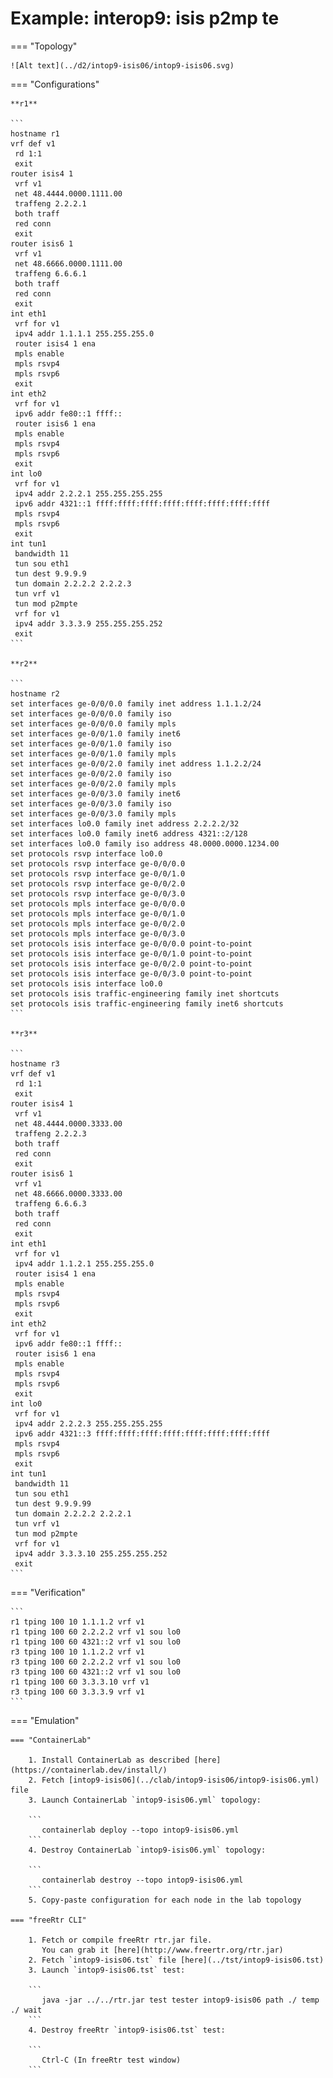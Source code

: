 # Example: interop9: isis p2mp te

=== "Topology"

    ![Alt text](../d2/intop9-isis06/intop9-isis06.svg)

=== "Configurations"

    **r1**

    ```
    hostname r1
    vrf def v1
     rd 1:1
     exit
    router isis4 1
     vrf v1
     net 48.4444.0000.1111.00
     traffeng 2.2.2.1
     both traff
     red conn
     exit
    router isis6 1
     vrf v1
     net 48.6666.0000.1111.00
     traffeng 6.6.6.1
     both traff
     red conn
     exit
    int eth1
     vrf for v1
     ipv4 addr 1.1.1.1 255.255.255.0
     router isis4 1 ena
     mpls enable
     mpls rsvp4
     mpls rsvp6
     exit
    int eth2
     vrf for v1
     ipv6 addr fe80::1 ffff::
     router isis6 1 ena
     mpls enable
     mpls rsvp4
     mpls rsvp6
     exit
    int lo0
     vrf for v1
     ipv4 addr 2.2.2.1 255.255.255.255
     ipv6 addr 4321::1 ffff:ffff:ffff:ffff:ffff:ffff:ffff:ffff
     mpls rsvp4
     mpls rsvp6
     exit
    int tun1
     bandwidth 11
     tun sou eth1
     tun dest 9.9.9.9
     tun domain 2.2.2.2 2.2.2.3
     tun vrf v1
     tun mod p2mpte
     vrf for v1
     ipv4 addr 3.3.3.9 255.255.255.252
     exit
    ```

    **r2**

    ```
    hostname r2
    set interfaces ge-0/0/0.0 family inet address 1.1.1.2/24
    set interfaces ge-0/0/0.0 family iso
    set interfaces ge-0/0/0.0 family mpls
    set interfaces ge-0/0/1.0 family inet6
    set interfaces ge-0/0/1.0 family iso
    set interfaces ge-0/0/1.0 family mpls
    set interfaces ge-0/0/2.0 family inet address 1.1.2.2/24
    set interfaces ge-0/0/2.0 family iso
    set interfaces ge-0/0/2.0 family mpls
    set interfaces ge-0/0/3.0 family inet6
    set interfaces ge-0/0/3.0 family iso
    set interfaces ge-0/0/3.0 family mpls
    set interfaces lo0.0 family inet address 2.2.2.2/32
    set interfaces lo0.0 family inet6 address 4321::2/128
    set interfaces lo0.0 family iso address 48.0000.0000.1234.00
    set protocols rsvp interface lo0.0
    set protocols rsvp interface ge-0/0/0.0
    set protocols rsvp interface ge-0/0/1.0
    set protocols rsvp interface ge-0/0/2.0
    set protocols rsvp interface ge-0/0/3.0
    set protocols mpls interface ge-0/0/0.0
    set protocols mpls interface ge-0/0/1.0
    set protocols mpls interface ge-0/0/2.0
    set protocols mpls interface ge-0/0/3.0
    set protocols isis interface ge-0/0/0.0 point-to-point
    set protocols isis interface ge-0/0/1.0 point-to-point
    set protocols isis interface ge-0/0/2.0 point-to-point
    set protocols isis interface ge-0/0/3.0 point-to-point
    set protocols isis interface lo0.0
    set protocols isis traffic-engineering family inet shortcuts
    set protocols isis traffic-engineering family inet6 shortcuts
    ```

    **r3**

    ```
    hostname r3
    vrf def v1
     rd 1:1
     exit
    router isis4 1
     vrf v1
     net 48.4444.0000.3333.00
     traffeng 2.2.2.3
     both traff
     red conn
     exit
    router isis6 1
     vrf v1
     net 48.6666.0000.3333.00
     traffeng 6.6.6.3
     both traff
     red conn
     exit
    int eth1
     vrf for v1
     ipv4 addr 1.1.2.1 255.255.255.0
     router isis4 1 ena
     mpls enable
     mpls rsvp4
     mpls rsvp6
     exit
    int eth2
     vrf for v1
     ipv6 addr fe80::1 ffff::
     router isis6 1 ena
     mpls enable
     mpls rsvp4
     mpls rsvp6
     exit
    int lo0
     vrf for v1
     ipv4 addr 2.2.2.3 255.255.255.255
     ipv6 addr 4321::3 ffff:ffff:ffff:ffff:ffff:ffff:ffff:ffff
     mpls rsvp4
     mpls rsvp6
     exit
    int tun1
     bandwidth 11
     tun sou eth1
     tun dest 9.9.9.99
     tun domain 2.2.2.2 2.2.2.1
     tun vrf v1
     tun mod p2mpte
     vrf for v1
     ipv4 addr 3.3.3.10 255.255.255.252
     exit
    ```

=== "Verification"

    ```
    r1 tping 100 10 1.1.1.2 vrf v1
    r1 tping 100 60 2.2.2.2 vrf v1 sou lo0
    r1 tping 100 60 4321::2 vrf v1 sou lo0
    r3 tping 100 10 1.1.2.2 vrf v1
    r3 tping 100 60 2.2.2.2 vrf v1 sou lo0
    r3 tping 100 60 4321::2 vrf v1 sou lo0
    r1 tping 100 60 3.3.3.10 vrf v1
    r3 tping 100 60 3.3.3.9 vrf v1
    ```

=== "Emulation"

    === "ContainerLab"

        1. Install ContainerLab as described [here](https://containerlab.dev/install/)  
        2. Fetch [intop9-isis06](../clab/intop9-isis06/intop9-isis06.yml) file  
        3. Launch ContainerLab `intop9-isis06.yml` topology:  

        ```
           containerlab deploy --topo intop9-isis06.yml  
        ```
        4. Destroy ContainerLab `intop9-isis06.yml` topology:  

        ```
           containerlab destroy --topo intop9-isis06.yml  
        ```
        5. Copy-paste configuration for each node in the lab topology

    === "freeRtr CLI"

        1. Fetch or compile freeRtr rtr.jar file.  
           You can grab it [here](http://www.freertr.org/rtr.jar)  
        2. Fetch `intop9-isis06.tst` file [here](../tst/intop9-isis06.tst)  
        3. Launch `intop9-isis06.tst` test:  

        ```
           java -jar ../../rtr.jar test tester intop9-isis06 path ./ temp ./ wait
        ```
        4. Destroy freeRtr `intop9-isis06.tst` test:  

        ```
           Ctrl-C (In freeRtr test window)
        ```

